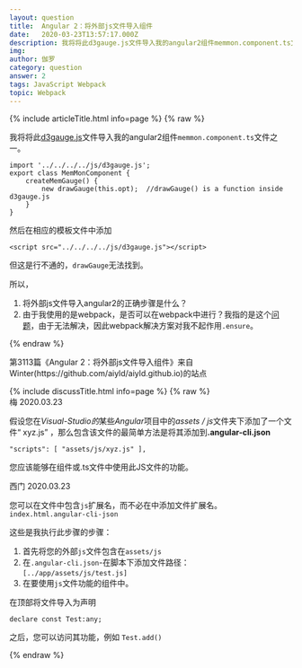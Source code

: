 ```yaml
---
layout: question
title:  Angular 2：将外部js文件导入组件
date:   2020-03-23T13:57:17.000Z
description: 我将将此d3gauge.js文件导入我的angular2组件memmon.component.ts文件之一。import '../../../../j...
img: 
author: 伽罗
category: question
answer: 2
tags: JavaScript Webpack
topic: Webpack
---
```

<div class="article-root">
  <div class="article">
    {% include articleTitle.html info=page %}
    {% raw %}
    <div class="article-content"><p><font style="vertical-align: inherit;"><font style="vertical-align: inherit;">我将将此</font></font><a href="https://github.com/oliverbinns/d3gauge"><font style="vertical-align: inherit;"><font style="vertical-align: inherit;">d3gauge.js</font></font></a><font style="vertical-align: inherit;"><font style="vertical-align: inherit;">文件导入我的angular2组件</font></font><code>memmon.component.ts</code><font style="vertical-align: inherit;"><font style="vertical-align: inherit;">文件之一。</font></font></p>

<pre><code>import '../../../../js/d3gauge.js';<font></font>
export class MemMonComponent {<font></font>
    createMemGauge() {<font></font>
        new drawGauge(this.opt);  //drawGauge() is a function inside d3gauge.js<font></font>
    }<font></font>
}<font></font>
</code></pre>

<p><font style="vertical-align: inherit;"><font style="vertical-align: inherit;">然后在相应的模板文件中添加 </font></font></p>

<pre><code>&lt;script src="../../../../js/d3gauge.js"&gt;&lt;/script&gt;
</code></pre>

<p><font style="vertical-align: inherit;"><font style="vertical-align: inherit;">但这是行不通的，</font></font><code>drawGauge</code><font style="vertical-align: inherit;"><font style="vertical-align: inherit;">无法找到。</font></font></p>

<p><font style="vertical-align: inherit;"><font style="vertical-align: inherit;">所以， </font></font></p>

<ol>
<li><font style="vertical-align: inherit;"><font style="vertical-align: inherit;">将外部js文件导入angular2的正确步骤是什么？ </font></font></li>
<li><font style="vertical-align: inherit;"><font style="vertical-align: inherit;">由于我使用的是webpack，是否可以在webpack中进行？</font><font style="vertical-align: inherit;">我指的是这个</font></font><a href="https://stackoverflow.com/questions/34489916/load-external-js-script-dynamically-in-angular-2"><font style="vertical-align: inherit;"><font style="vertical-align: inherit;">问题</font></font></a><font style="vertical-align: inherit;"><font style="vertical-align: inherit;">，由于无法解决，因此webpack解决方案对我不起作用</font></font><code>.ensure</code><font style="vertical-align: inherit;"><font style="vertical-align: inherit;">。</font></font></li>
</ol></div>
    {% endraw %}
  </div>
  <p class="winter_mark">第3113篇《Angular 2：将外部js文件导入组件》来自Winter(https://github.com/aiyld/aiyld.github.io)的站点</p>
  <div class="discuss-wrapper">
    {% include discussTitle.html info=page %}
    {% raw %}
    <div class="discuss-list">
    <div class="discuss-item">
        <div class="discuss-parent">
          <div class="discuss-meta">
            <span class="discuss-user">梅</span>
            <span class="discuss-time">2020.03.23</span>
          </div>
          <div class="discuss-comment"><p><font style="vertical-align: inherit;"><font style="vertical-align: inherit;">假设您</font><font style="vertical-align: inherit;">在</font><em><font style="vertical-align: inherit;">Visual-Studio的</font></em><font style="vertical-align: inherit;">某些</font><em><font style="vertical-align: inherit;">Angular</font></em><font style="vertical-align: inherit;">项目中的</font></font><em><font style="vertical-align: inherit;"><font style="vertical-align: inherit;">assets / js</font></font></em><font style="vertical-align: inherit;"><font style="vertical-align: inherit;">文件夹</font><font style="vertical-align: inherit;">下添加了一个文件“ xyz.js” </font><font style="vertical-align: inherit;">，那么包含该文件的最简单方法是将其添加到</font><strong><font style="vertical-align: inherit;">.angular-cli.json</font></strong></font><em><font style="vertical-align: inherit;"></font></em><font style="vertical-align: inherit;"></font><em><font style="vertical-align: inherit;"></font></em><font style="vertical-align: inherit;"></font><strong><font style="vertical-align: inherit;"></font></strong> </p>

<pre><code>"scripts": [ "assets/js/xyz.js" ],
</code></pre>

<p><font style="vertical-align: inherit;"><font style="vertical-align: inherit;">您应该能够在组件或.ts文件中使用此JS文件的功能。</font></font></p></div>
        </div></div><div class="discuss-item">
        <div class="discuss-parent">
          <div class="discuss-meta">
            <span class="discuss-user">西门</span>
            <span class="discuss-time">2020.03.23</span>
          </div>
          <div class="discuss-comment"><p><font style="vertical-align: inherit;"><font style="vertical-align: inherit;">您可以在</font><font style="vertical-align: inherit;">文件中</font><font style="vertical-align: inherit;">包含</font></font><code>js</code><font style="vertical-align: inherit;"><font style="vertical-align: inherit;">扩展名，</font><font style="vertical-align: inherit;">而不必在中添加</font><font style="vertical-align: inherit;">文件扩展名</font><font style="vertical-align: inherit;">。</font></font><code>index.html</code><font style="vertical-align: inherit;"></font><code>.angular-cli-json</code><font style="vertical-align: inherit;"></font></p>

<p><font style="vertical-align: inherit;"><font style="vertical-align: inherit;">这些是我执行此步骤的步骤：</font></font></p>

<ol>
<li><font style="vertical-align: inherit;"><font style="vertical-align: inherit;">首先将您的外部</font></font><code>js</code><font style="vertical-align: inherit;"><font style="vertical-align: inherit;">文件</font><font style="vertical-align: inherit;">包含</font><font style="vertical-align: inherit;">在</font></font><code>assets/js</code></li>
<li><font style="vertical-align: inherit;"><font style="vertical-align: inherit;">在</font></font><code>.angular-cli.json</code><font style="vertical-align: inherit;"><font style="vertical-align: inherit;">-在脚本下添加文件路径：
</font></font><code>[../app/assets/js/test.js]</code></li>
<li><font style="vertical-align: inherit;"><font style="vertical-align: inherit;">在要使用</font></font><code>js</code><font style="vertical-align: inherit;"><font style="vertical-align: inherit;">文件</font><font style="vertical-align: inherit;">功能的组件中</font><font style="vertical-align: inherit;">。</font></font></li>
</ol>

<p><font style="vertical-align: inherit;"><font style="vertical-align: inherit;">在顶部将文件导入为声明</font></font></p>

<pre><code>declare const Test:any;
</code></pre>

<p><font style="vertical-align: inherit;"><font style="vertical-align: inherit;">之后，您可以访问其功能，例如 </font></font><code>Test.add()</code></p></div>
        </div></div>
    </div>
    {% endraw %}
  </div>
<div>
